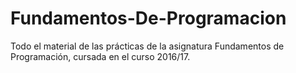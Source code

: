 # Fundamentos-De-Programacion
Todo el material de las prácticas de la asignatura Fundamentos de Programación, cursada en el curso 2016/17.
